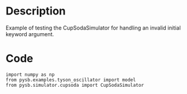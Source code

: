 # Description
Example of testing the CupSodaSimulator for handling an invalid initial keyword argument.

# Code
```
import numpy as np
from pysb.examples.tyson_oscillator import model
from pysb.simulator.cupsoda import CupSodaSimulator


```
